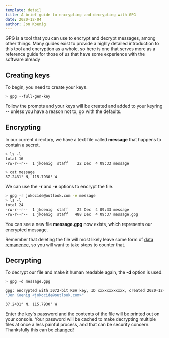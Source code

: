 ```yaml
---
template: detail
title: A brief guide to encrypting and decrypting with GPG
date: 2020-12-04
author: Jon Koenig
---
```

GPG is a tool that you can use to encrypt and decrypt messages, among other things. Many guides exist to provide a highly detailed
introduction to this tool and encryption as a whole, so here is one that serves more as a reference guide for those of us that have
some experience with the software already

## Creating keys

To begin, you need to create your keys.

```sh
> gpg --full-gen-key
```

Follow the prompts and your keys will be created and added to your keyring -- unless you have a reason not to, go with the defaults.

## Encrypting

In our current directory, we have a text file called **message** that happens to contain a secret.

```sh
> ls -l
total 16
-rw-r--r--  1 jkoenig  staff    22 Dec  4 09:33 message

> cat message
37.2431° N, 115.7930° W
```

We can use the **-r** and **-e** options to encrypt the file.

```sh
> gpg -r jokocide@outlook.com -e message
> ls -l
total 24
-rw-r--r--  1 jkoenig  staff    22 Dec  4 09:33 message
-rw-r--r--  1 jkoenig  staff   488 Dec  4 09:37 message.gpg
```

You can see a new file **message.gpg** now exists, which represents our encrypted message.

Remember that deleting the file will most likely leave some form of [data remanence](https://en.wikipedia.org/wiki/Data_remanence),
so you will want to take steps to counter that.

## Decrypting

To decrypt our file and make it human readable again, the **-d** option is used.

```sh
> gpg -d message.gpg

gpg: encrypted with 3072-bit RSA key, ID xxxxxxxxxxxx, created 2020-12-02
"Jon Koenig <jokocide@outlook.com>"

37.2431° N, 115.7930° W
```

Enter the key's password and the contents of the file will be printed out on your console. Your password will be cached to make decrypting multiple files at 
once a less painful process, and that can be security concern. Thanksfully this can be [changed](https://forums.linuxmint.com/viewtopic.php?t=254042)!